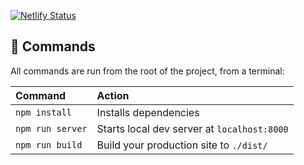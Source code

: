 [![Netlify Status](https://api.netlify.com/api/v1/badges/25932119-c19b-4d37-9388-1c96df791baa/deploy-status)](https://app.netlify.com/sites/scintillating-gnome-4fa115/deploys)


## 🧞 Commands

All commands are run from the root of the project, from a terminal:

| Command           | Action                                       |
| :---------------- | :------------------------------------------- |
| `npm install`     | Installs dependencies                        |
| `npm run server`  | Starts local dev server at `localhost:8000`  |
| `npm run build`   | Build your production site to `./dist/`      |
